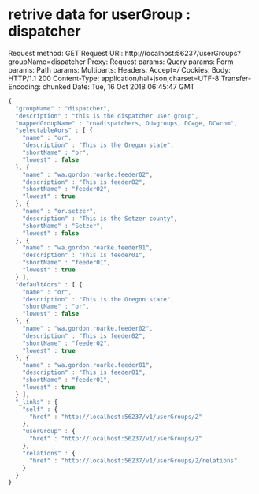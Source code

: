 retrive data for userGroup : dispatcher
==================
Request method:	GET
Request URI:	http://localhost:56237/userGroups?groupName=dispatcher
Proxy:			<none>
Request params:	<none>
Query params:	<none>
Form params:	<none>
Path params:	<none>
Multiparts:		<none>
Headers:		Accept=*/*
Cookies:		<none>
Body:			<none>
HTTP/1.1 200 
Content-Type: application/hal+json;charset=UTF-8
Transfer-Encoding: chunked
Date: Tue, 16 Oct 2018 06:45:47 GMT
```javascript
{
  "groupName" : "dispatcher",
  "description" : "this is the dispatcher user group",
  "mappedGroupName" : "cn=dispatchers, OU=groups, DC=ge, DC=com",
  "selectableAors" : [ {
    "name" : "or",
    "description" : "This is the Oregon state",
    "shortName" : "or",
    "lowest" : false
  }, {
    "name" : "wa.gordon.roarke.feeder02",
    "description" : "This is feeder02",
    "shortName" : "feeder02",
    "lowest" : true
  }, {
    "name" : "or.setzer",
    "description" : "This is the Setzer county",
    "shortName" : "Setzer",
    "lowest" : false
  }, {
    "name" : "wa.gordon.roarke.feeder01",
    "description" : "This is feeder01",
    "shortName" : "feeder01",
    "lowest" : true
  } ],
  "defaultAors" : [ {
    "name" : "or",
    "description" : "This is the Oregon state",
    "shortName" : "or",
    "lowest" : false
  }, {
    "name" : "wa.gordon.roarke.feeder02",
    "description" : "This is feeder02",
    "shortName" : "feeder02",
    "lowest" : true
  }, {
    "name" : "wa.gordon.roarke.feeder01",
    "description" : "This is feeder01",
    "shortName" : "feeder01",
    "lowest" : true
  } ],
  "_links" : {
    "self" : {
      "href" : "http://localhost:56237/v1/userGroups/2"
    },
    "userGroup" : {
      "href" : "http://localhost:56237/v1/userGroups/2"
    },
    "relations" : {
      "href" : "http://localhost:56237/v1/userGroups/2/relations"
    }
  }
}
```
  
